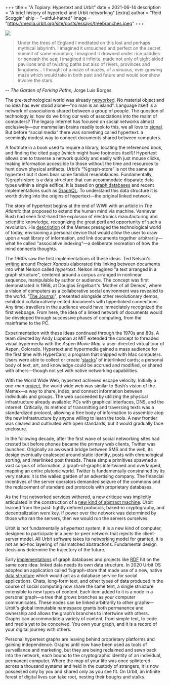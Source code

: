 +++
title = "A Topiary: Hypertext and Urbit"
date = 2021-06-14
description = "A brief history of hypertext and Urbit networking"
[extra]
author = "Reid Scoggin"
ship = "~sitful-hatred"
image = "https://media.urbit.org/site/posts/essays/treebranches.jpeg"
+++

![](https://media.urbit.org/site/posts/essays/treebranches.jpeg)

> Under the trees of England I meditated on this lost and perhaps mythical labyrinth. I imagined it untouched and perfect on the secret summit of some mountain; I imagined it drowned under rice paddies or beneath the sea; I imagined it infinite, made not only of eight-sided pavilions and of twisting paths but also of rivers, provinces and kingdoms... I thought of a maze of mazes, of a sinuous, ever growing maze which would take in both past and future and would somehow involve the stars.

-- _The Garden of Forking Paths_, Jorge Luis Borges

The pre-technological world was already [networked](https://en.wikipedia.org/wiki/Indra%27s_net). No material object and no idea has ever stood alone—"no man is an island". Language itself is a network of associations shared between a group of people. The question of technology is: how do we bring our web of associations into the realm of computers? The legacy internet has focused on social networks almost exclusively—our mammalian brains readily took to this, we all love to [signal](https://conversationswithtyler.com/episodes/robin-hanson/). But before “social media” there was something called hypertext: a seemingly modest way to connect documents shared between computers.

A footnote in a book used to require a library, locating the referenced book, and finding the cited page (which might have footnotes itself)! Hypertext allows one to traverse a network quickly and easily with just mouse clicks, making information accessible to those without the time and resources to hunt down physical artifacts. Urbit’s “%graph-store” is not the same as hypertext but it does bear some familial resemblances. Fundamentally, %graph-store is a data structure that can accommodate disparate data types within a single edifice. It is based on [graph databases](https://en.wikipedia.org/wiki/Graph_database) and recent implementations such as [GraphQL](https://graphql.org/). To understand this data structure it is worth diving into the origins of hypertext—the original linked network.

The story of hypertext begins at the end of WWII with an article in _The Atlantic_ that proposed to extend the human mind via machine. Vannevar Bush had seen first-hand the explosion of electronics manufacturing and scientific knowledge, recognizing the great peril and opportunity of such a revolution. His [description](https://www.theatlantic.com/magazine/archive/1945/07/as-we-may-think/303881/) of the Memex presaged the technological world of today, envisioning a personal device that would allow the user to draw upon a vast library of information, and link documents together arbitrarily—what he called "associative indexing"—a deliberate recreation of how the mind connects thoughts.

The 1960s saw the first implementations of these ideas. Ted Nelson's [writing](https://archive.org/details/SelectedPapers1977/page/n15/mode/2up) around _Project Xanadu_ elaborated this linking between documents into what Nelson called _hypertext_. Nelson imagined "a text arranged in a graph structure", centered around a corpus arranged in nonlinear sequence, manipulable by author or audience. The concept was first demonstrated in 1968, at Douglas Engelbart's 'Mother of all Demos', where a vision of computers as a collaborative social environment was revealed to the world. "[The Journal](https://www.dougengelbart.org/content/view/137/#7)", presented alongside other revolutionary demos, exhibited collaboratively edited documents with hyperlinked connections. Any time-travellers in the audience would have immediately recognized the first webpage. From here, the idea of a linked network of documents would be developed through successive phases of computing, from the mainframe to the PC.

Experimentation with these ideas continued through the 1970s and 80s. A team directed by Andy Lippman at MIT extended the concept to threaded visual hypermedia with the _Aspen Movie Map_, a user-directed virtual tour of Aspen, Colorado. Hypertext and hypermedia gained a mass audience for the first time with HyperCard, a program that shipped with Mac computers. Users were able to collect or create '[stacks](https://archive.org/details/hypercardstacks)' of interlinked cards; a personal body of text, art, and knowledge could be accrued and modified, or shared with others—though not yet with native networking capabilities.

With the World Wide Web, hypertext achieved escape velocity. Initially a one-man [project](http://info.cern.ch/hypertext/WWW/TheProject.html), the world wide web was similar to Bush’s vision of the Memex—a way to share, index, and connect information between individuals and groups. The web succeeded by utilizing the physical infrastructure already available: PCs with graphical interfaces, DNS, and the internet. Critically, its method of transmitting and traversing texts was a standardized protocol, allowing a free body of information to assemble atop the new infrastructure by anyone willing to learn the tools. A new frontier was cleared and cultivated with open standards, but it would gradually face enclosure.

In the following decade, after the first wave of social networking sites had crested but before phones became the primary web clients, Twitter was launched. Originally an awkward bridge between SMS and the web, its design eventually coalesced around static identity, posts with chronological sorting, and interlinked post threads. These simple primitives spawned a vast corpus of information, a graph-of-graphs intertwined and overlapped, mapping an entire platonic world. Twitter is fundamentally constrained by its very nature: it is the walled garden of an advertising company. The financial incentives of the server operators demanded seizure of the commons and the replacement of standardized protocols with proprietary databases.

As the first networked services withered, a new critique was implicitly articulated in the construction of a [new kind of abstract machine](https://moronlab.blogspot.com/2010/01/urbit-functional-programming-from.html). Urbit learned from the past: tightly defined protocols, baked-in cryptography, and decentralization were key. If power over the network was determined by those who ran the servers, then we would run the servers ourselves.

Urbit is not fundamentally a hypertext system; it is a new kind of computer, designed to participate in a peer-to-peer network that rejects the client-server model. All Urbit software takes its networking model for granted, it is not an ad-hoc layering of mismatched abstractions. Fundamental design decisions determine the trajectory of the future.

Early [implementations](https://en.wikipedia.org/wiki/Neo4j) of graph databases and projects like [RDF](https://en.wikipedia.org/wiki/Resource_Description_Framework) hit on the same core idea: linked data needs its own data structure. In 2020 Urbit OS adopted an application called %graph-store that made use of a new, native [data structure](https://docs.google.com/document/d/1-Gwfg442kV3cdfG7NnWPEf2TMa3uLUTAKkZD70ALZkE/edit) which would act as a database service for social applications. Chats, long-form text, and other types of data produced in the course of social computing now share the same tent, a single structure extensible to new types of content. Each item added to it is a node in a personal graph—a tree that grows branches as your computer communicates. These nodes can be linked arbitrarily to other graphs—Urbit's global immutable namespace grants both permanence and ownership and allows the graph’s branches to intertwine with others. Graphs can accommodate a variety of content, from simple text, to code and media yet to be conceived. You own your graph, and it is a record of your digital journey with others.

Personal hypertext graphs are leaving behind proprietary platforms and gaining independence. Graphs until now have been used as tools of surveillance and marketing, but they are being reclaimed and sewn back into the network, each bound to the cryptographic identity of an individual, permanent computer. Where the map of your life was once splintered across a thousand systems and held in the custody of strangers, it is now possessed only by you and shared only as you see fit. On Urbit, an infinite forest of digital lives can take root, nesting their boughs and stalks.
